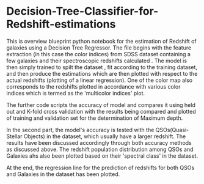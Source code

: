 # Decision-Tree-Classifier-for-Redshift-estimations

This is overview blueprint python notebook for the estimation of Redshift of galaxies using a Decision Tree Regressor. The file begins with the feature extraction (in this case the color indices) from SDSS dataset containing a few galaxies and their spectroscopic redshifts calculated . The model is then simply trained to spilt the dataset , fit according to the training dataset, and then produce the estimations which are then plotted with respect to the actual redshifts (plotting of a linear regression). One of the color map also corresponds to the redshifts plotted in accordance with various color indices which is termed as the 'multicolor indices' plot. 

The further code scripts the accuracy of model and compares it using held out and K-fold cross validation with the results being compared and plotted of training and validation set for the determination of Maximum depth.

In the second part, the model's accuracy is tested with the QSOs(Quasi-Stellar Objects) in the dataset, which usually have a larger redshift. The results have been discussed accordingly through both accuracy methods as discussed above. The redshift population distribution among QSOs and Galaxies ahs also been plotted based on their 'spectral class' in the dataset. 

At the end, the regression line for the prediction of redshifts for both QSOs and Galaxies in the dataset has been plotted.
